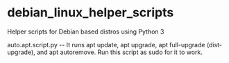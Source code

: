 # debian_linux_helper_scripts
Helper scripts for Debian based distros using Python 3

auto.apt.script.py -- It runs apt update, apt upgrade, apt full-upgrade (dist-upgrade), and apt autoremove.
                      Run this script as sudo for it to work.
